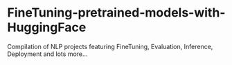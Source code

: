 # FineTuning-pretrained-models-with-HuggingFace
Compilation of NLP projects featuring FineTuning, Evaluation, Inference, Deployment and lots more...
